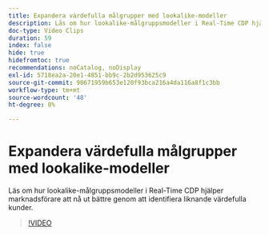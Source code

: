 ```yaml
---
title: Expandera värdefulla målgrupper med lookalike-modeller
description: Läs om hur lookalike-målgruppsmodeller i Real-Time CDP hjälper marknadsförare att nå ut bättre genom att identifiera liknande värdefulla kunder.
doc-type: Video Clips
duration: 59
index: false
hide: true
hidefromtoc: true
recommendations: noCatalog, noDisplay
exl-id: 5718ea2a-20e1-4851-bb9c-2b2d953625c9
source-git-commit: 90671959b653e120f93bca216a4da116a8f1c3bb
workflow-type: tm+mt
source-wordcount: '48'
ht-degree: 0%

---
```


# Expandera värdefulla målgrupper med lookalike-modeller

Läs om hur lookalike-målgruppsmodeller i Real-Time CDP hjälper marknadsförare att nå ut bättre genom att identifiera liknande värdefulla kunder.

<!-- 82_OS512_3442427_58_expanding-highvalue-audiences-with-lookalike-models -->
>[!VIDEO](https://video.tv.adobe.com/v/3459927/?learn=on&enablevpops=true&captions=swe)
